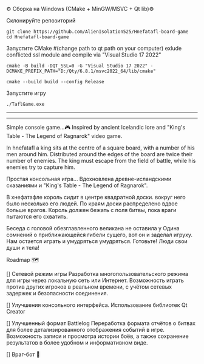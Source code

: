 ⚙️ Сборка на Windows (CMake + MinGW/MSVC + Qt lib)⚙️

Склонируйте репозиторий
```
git clone https://github.com/AlienIsolation525/Hnefatafl-board-game
cd Hnefatafl-board-game
```
Запустите CMake #(change path to qt path on your computer) exlude conflicted ssl module and compile via "Visual Studio 17 2022"

```
cmake -B build -DQT_SSL=0 -G "Visual Studio 17 2022" -DCMAKE_PREFIX_PATH="D:/Qty/6.8.1/msvc2022_64/lib/cmake"

cmake --build build --config Release  
```
Запустите игру
```
./TaflGame.exe
```
---
---
Simple console game...🎮 Inspired by ancient Icelandic lore and "King's Table - The Legend of Ragnarok" video game.

In hnefatafl a king sits at the centre of a square board, with a number of his men around him. Distributed around the edges of the board are twice their number of enemies. The king must escape from the field of battle, while his enemies try to capture him.

Простая консольная игра... Вдохновлена древне-исландскими сказаниями и "King's Table - The Legend of Ragnarok".

В хнефатафле король сидит в центре квадратной доски. вокруг него было несколько его людей. По краям доски распределено вдвое больше врагов. Король должен бежать с поля битвы, пока враги пытаются его схватить.

Беседа с головой обезглавленного великана не оставила у Одина сомнений о приближающейся гибели сущего, вот он и заделал игруху. Нам остается играть и умудряться умудряться. Готовьте! Люди свои души и тела!


Roadmap	🗺

[] Сетевой режим игры
Разработка многопользовательского режима для игры через локальную сеть или Интернет.
Возможность играть против других игроков в реальном времени, с учётом сетевых задержек и безопасности соединения.

[] Улучшения консольного интерфейса. Иcпользование библиотек Qt Creator

[] Улучшенный формат Battlelog
Переработка формата отчётов о битвах для более детализированного отображения событий в игре.
Возможность записи и просмотра истории боёв, а также сохранение результатов в более удобном и информативном виде.

[] Враг-бот :robot:
